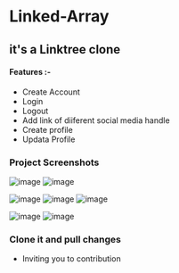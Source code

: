 ﻿# Linked-Array


## it's a Linktree clone 
#### Features :-
  - Create Account
  - Login
  - Logout
  - Add link of diiferent social media handle
  - Create profile
  - Updata Profile

### Project Screenshots

 ![image](https://github.com/prashantjagtap2909/Linked-Array-v1-/assets/93985255/8aa75359-0ff8-4086-a74d-e925f4ffd97b)
 ![image](https://github.com/prashantjagtap2909/Linked-Array-v1-/assets/93985255/457f3322-7813-4bb5-8251-194d286a961f)

![image](https://github.com/prashantjagtap2909/Linked-Array-v1-/assets/93985255/88ef5168-423a-459b-abf1-e56f10265f24)
![image](https://github.com/prashantjagtap2909/Linked-Array-v1-/assets/93985255/275864bc-41ce-4158-a89d-a82d88f6fe2c)
![image](https://github.com/prashantjagtap2909/Linked-Array-v1-/assets/93985255/f67cfac6-217d-41bc-ba80-bf23fd4fe378)

![image](https://github.com/prashantjagtap2909/Linked-Array-v1-/assets/93985255/f9126c7e-65b5-491f-8450-160ed3d7828c)
![image](https://github.com/prashantjagtap2909/Linked-Array-v1-/assets/93985255/b11f5db1-b570-4f98-9509-7f4422a0aac6)


### Clone it and pull changes 
  - Inviting you to contribution
